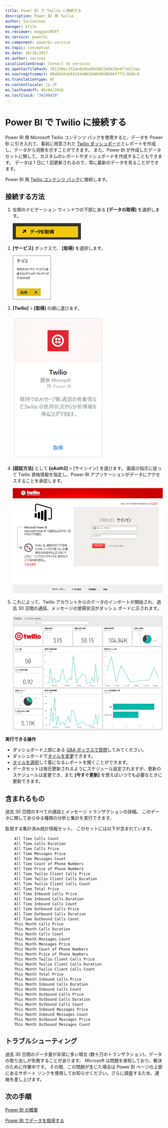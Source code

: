 ```yaml
---
title: Power BI で Twilio に接続する
description: Power BI 用 Twilio
author: SarinaJoan
manager: kfile
ms.reviewer: maggiesMSFT
ms.service: powerbi
ms.component: powerbi-service
ms.topic: conceptual
ms.date: 10/16/2017
ms.author: sarinas
LocalizationGroup: Connect to services
ms.openlocfilehash: f81330ec331ae42dea994982369428e9f7eb23aa
ms.sourcegitcommit: 80d6b45eb84243e801b60b9038b9bff77c30d5c8
ms.translationtype: HT
ms.contentlocale: ja-JP
ms.lasthandoff: 06/04/2018
ms.locfileid: "34249438"
---
```

# <a name="connect-to-twilio-with-power-bi"></a>Power BI で Twilio に接続する
Power BI 用 Microsoft Twilio コンテンツ パックを使用すると、データを Power BI に引き入れて、事前に用意された [Twilio ダッシュボード](https://powerbi.microsoft.com/integrations/twilio)とレポートを作成し、データから洞察を示すことができます。 また、Power BI が作成したデータセットに関して、カスタムのレポートやダッシュボードを作成することもできます。 データは 1 日に 1 回更新されるので、常に最新のデータを見ることができます。

Power BI 用 [Twilio コンテンツ パック](https://app.powerbi.com/getdata/services/twilio)に接続します。

## <a name="how-to-connect"></a>接続する方法
1. 左側のナビゲーション ウィンドウの下部にある **[データの取得]** を選択します。
   
   ![](media/service-connect-to-twilio/pbi_getdata.png) 
2. **[サービス]** ボックスで、 **[取得]** を選択します。
   
   ![](media/service-connect-to-twilio/pbi_getservices.png) 
3. **[Twilio]** \> **[取得]** の順に選びます。
   
   ![](media/service-connect-to-twilio/twilio.png)
4. **[認証方法]** として **[oAuth2]** \> [サインイン] を選びます。 画面の指示に従って Twilio 資格情報を指定し、Power BI アプリケーションがデータにアクセスすることを承認します。
   
   ![](media/service-connect-to-twilio/pbi_twilio_login.png)
5. これによって、Twilio アカウントからのデータのインポートが開始され、過去 30 日間の通話、メッセージの使用状況がダッシュ ボードに示されます。 
   
   ![](media/service-connect-to-twilio/pbi_twilio_db.png)

**実行できる操作**

* ダッシュボード上部にある [Q&A ボックスで質問](power-bi-q-and-a.md)してみてください。
* ダッシュボードで[タイルを変更](service-dashboard-edit-tile.md)できます。
* [タイルを選択](service-dashboard-tiles.md)して基になるレポートを開くことができます。
* データセットは毎日更新されるようにスケジュール設定されますが、更新のスケジュールは変更でき、また **[今すぐ更新]** を使えばいつでも必要なときに更新できます。

## <a name="whats-included"></a>含まれるもの
過去 30 日間のすべての通話とメッセージ トランザクションの詳細。 このデータに関してあらゆる種類の分析と集計を実行できます。

監視する集計済み統計情報セット。 このセットには以下が含まれています。

        All Time Calls Count  
        All Time Calls Duration  
        All Time Calls Price  
        All Time Messages Price  
        All Time Messages Count  
        All Time Count of Phone Numbers  
        All Time Price of Phone Numbers  
        All Time Twilio Client Calls Price  
        All Time Twilio Client Calls Duration  
        All Time Twilio Client Calls Count  
        All Time Total Price  
        All Time Inbound Calls Price  
        All Time Inbound Calls Duration  
        All Time Inbound Calls Count  
        All Time Outbound Calls Price  
        All Time Outbound Calls Duration  
        All Time Outbound Calls Count  
        This Month Calls Price  
        This Month Calls Duration  
        This Month Calls Count  
        This Month Messages Count  
        This Month Messages Price  
        This Month Count of Phone Numbers  
        This Month Price of Phone Numbers  
        This Month Twilio Client Calls Price  
        This Month Twilio Client Calls Duration  
        This Month Twilio Client Calls Count  
        This Month Total Price  
        This Month Inbound Calls Price  
        This Month Inbound Calls Duration  
        This Month Inbound Calls Count  
        This Month Outbound Calls Price  
        This Month Outbound Calls Duration  
        This Month Outbound Calls Count  
        This Month Inbound Messages Price  
        This Month Inbound Messages Count  
        This Month Outbound Messages Price  
        This Month Outbound Messages Count

## <a name="troubleshooting"></a>トラブルシューティング
過去 30 日間のデータ量が非常に多い場合 (数十万のトランザクション)、データの取り出しが失敗することがあります。 Microsoft は問題を承知しており、解決のために作業中です。 その間、この問題が生じた場合は Power BI ページの上部にあるサポート リンクを使用してお知らせください。さらに調査するため、連絡を差し上げます。

## <a name="next-steps"></a>次の手順
[Power BI の概要](service-get-started.md)

[Power BI でデータを取得する](service-get-data.md)

